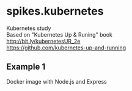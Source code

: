 # spikes.kubernetes
Kubernetes study  
Based on "Kubernetes Up & Runing" book  
http://bit.ly/kubernetesUR_2e  
https://github.com/kubernetes-up-and-running  

## Example 1
Docker image with Node.js and Express

